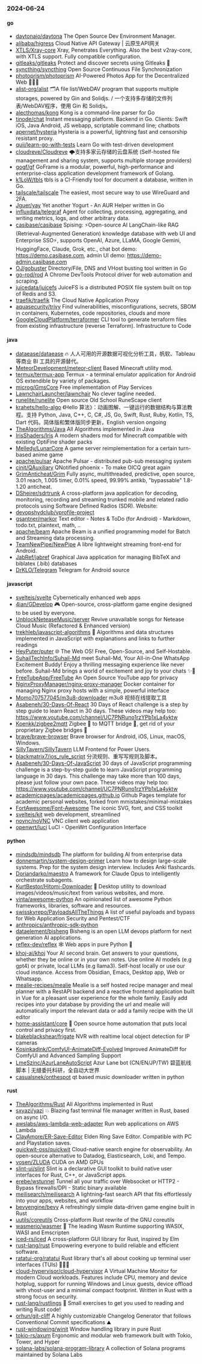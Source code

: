 ### 2024-06-24

#### go
* [daytonaio/daytona](https://github.com/daytonaio/daytona) The Open Source Dev Environment Manager.
* [alibaba/higress](https://github.com/alibaba/higress) Cloud Native API Gateway | 云原生API网关
* [XTLS/Xray-core](https://github.com/XTLS/Xray-core) Xray, Penetrates Everything. Also the best v2ray-core, with XTLS support. Fully compatible configuration.
* [gitleaks/gitleaks](https://github.com/gitleaks/gitleaks) Protect and discover secrets using Gitleaks 🔑
* [syncthing/syncthing](https://github.com/syncthing/syncthing) Open Source Continuous File Synchronization
* [photoprism/photoprism](https://github.com/photoprism/photoprism) AI-Powered Photos App for the Decentralized Web 🌈💎✨
* [alist-org/alist](https://github.com/alist-org/alist) 🗂️A file list/WebDAV program that supports multiple storages, powered by Gin and Solidjs. / 一个支持多存储的文件列表/WebDAV程序，使用 Gin 和 Solidjs。
* [alecthomas/kong](https://github.com/alecthomas/kong) Kong is a command-line parser for Go
* [tinode/chat](https://github.com/tinode/chat) Instant messaging platform. Backend in Go. Clients: Swift iOS, Java Android, JS webapp, scriptable command line; chatbots
* [apernet/hysteria](https://github.com/apernet/hysteria) Hysteria is a powerful, lightning fast and censorship resistant proxy.
* [quii/learn-go-with-tests](https://github.com/quii/learn-go-with-tests) Learn Go with test-driven development
* [cloudreve/Cloudreve](https://github.com/cloudreve/Cloudreve) 🌩支持多家云存储的云盘系统 (Self-hosted file management and sharing system, supports multiple storage providers)
* [gogf/gf](https://github.com/gogf/gf) GoFrame is a modular, powerful, high-performance and enterprise-class application development framework of Golang.
* [k1LoW/tbls](https://github.com/k1LoW/tbls) tbls is a CI-Friendly tool for document a database, written in Go.
* [tailscale/tailscale](https://github.com/tailscale/tailscale) The easiest, most secure way to use WireGuard and 2FA.
* [Jguer/yay](https://github.com/Jguer/yay) Yet another Yogurt - An AUR Helper written in Go
* [influxdata/telegraf](https://github.com/influxdata/telegraf) Agent for collecting, processing, aggregating, and writing metrics, logs, and other arbitrary data.
* [casibase/casibase](https://github.com/casibase/casibase) Spising: ⚡️Open-source AI LangChain-like RAG (Retrieval-Augmented Generation) knowledge database with web UI and Enterprise SSO⚡️, supports OpenAI, Azure, LLaMA, Google Gemini, HuggingFace, Claude, Grok, etc., chat bot demo: https://demo.casibase.com, admin UI demo: https://demo-admin.casibase.com
* [OJ/gobuster](https://github.com/OJ/gobuster) Directory/File, DNS and VHost busting tool written in Go
* [go-rod/rod](https://github.com/go-rod/rod) A Chrome DevTools Protocol driver for web automation and scraping.
* [juicedata/juicefs](https://github.com/juicedata/juicefs) JuiceFS is a distributed POSIX file system built on top of Redis and S3.
* [traefik/traefik](https://github.com/traefik/traefik) The Cloud Native Application Proxy
* [aquasecurity/trivy](https://github.com/aquasecurity/trivy) Find vulnerabilities, misconfigurations, secrets, SBOM in containers, Kubernetes, code repositories, clouds and more
* [GoogleCloudPlatform/terraformer](https://github.com/GoogleCloudPlatform/terraformer) CLI tool to generate terraform files from existing infrastructure (reverse Terraform). Infrastructure to Code

#### java
* [dataease/dataease](https://github.com/dataease/dataease) 🔥 人人可用的开源数据可视化分析工具，帆软、Tableau 等商业 BI 工具的开源替代。
* [MeteorDevelopment/meteor-client](https://github.com/MeteorDevelopment/meteor-client) Based Minecraft utility mod.
* [termux/termux-app](https://github.com/termux/termux-app) Termux - a terminal emulator application for Android OS extendible by variety of packages.
* [microg/GmsCore](https://github.com/microg/GmsCore) Free implementation of Play Services
* [LawnchairLauncher/lawnchair](https://github.com/LawnchairLauncher/lawnchair) No clever tagline needed.
* [runelite/runelite](https://github.com/runelite/runelite) Open source Old School RuneScape client
* [krahets/hello-algo](https://github.com/krahets/hello-algo) 《Hello 算法》：动画图解、一键运行的数据结构与算法教程。支持 Python, Java, C++, C, C#, JS, Go, Swift, Rust, Ruby, Kotlin, TS, Dart 代码。简体版和繁体版同步更新，English version ongoing
* [TheAlgorithms/Java](https://github.com/TheAlgorithms/Java) All Algorithms implemented in Java
* [IrisShaders/Iris](https://github.com/IrisShaders/Iris) A modern shaders mod for Minecraft compatible with existing OptiFine shader packs
* [Melledy/LunarCore](https://github.com/Melledy/LunarCore) A game server reimplementation for a certain turn-based anime game
* [apache/pulsar](https://github.com/apache/pulsar) Apache Pulsar - distributed pub-sub messaging system
* [cinit/QAuxiliary](https://github.com/cinit/QAuxiliary) QNotified phoenix - To make OICQ great again
* [GrimAnticheat/Grim](https://github.com/GrimAnticheat/Grim) Fully async, multithreaded, predictive, open source, 3.01 reach, 1.005 timer, 0.01% speed, 99.99% antikb, "bypassable" 1.8-1.20 anticheat.
* [DSheirer/sdrtrunk](https://github.com/DSheirer/sdrtrunk) A cross-platform java application for decoding, monitoring, recording and streaming trunked mobile and related radio protocols using Software Defined Radios (SDR). Website:
* [devopshydclub/vprofile-project](https://github.com/devopshydclub/vprofile-project)
* [gsantner/markor](https://github.com/gsantner/markor) Text editor - Notes & ToDo (for Android) - Markdown, todo.txt, plaintext, math, ..
* [apache/beam](https://github.com/apache/beam) Apache Beam is a unified programming model for Batch and Streaming data processing.
* [TeamNewPipe/NewPipe](https://github.com/TeamNewPipe/NewPipe) A libre lightweight streaming front-end for Android.
* [JabRef/jabref](https://github.com/JabRef/jabref) Graphical Java application for managing BibTeX and biblatex (.bib) databases
* [DrKLO/Telegram](https://github.com/DrKLO/Telegram) Telegram for Android source

#### javascript
* [sveltejs/svelte](https://github.com/sveltejs/svelte) Cybernetically enhanced web apps
* [4ian/GDevelop](https://github.com/4ian/GDevelop) 🎮 Open-source, cross-platform game engine designed to be used by everyone.
* [UnblockNeteaseMusic/server](https://github.com/UnblockNeteaseMusic/server) Revive unavailable songs for Netease Cloud Music (Refactored & Enhanced version)
* [trekhleb/javascript-algorithms](https://github.com/trekhleb/javascript-algorithms) 📝 Algorithms and data structures implemented in JavaScript with explanations and links to further readings
* [HeyPuter/puter](https://github.com/HeyPuter/puter) 🌐 The Web OS! Free, Open-Source, and Self-Hostable.
* [SuhailTechInfo/Suhail-Md](https://github.com/SuhailTechInfo/Suhail-Md) meet Suhail-Md, Your All-in-One WhatsApp Excitement Buddy! Enjoy a thrilling messaging experience like never before. Suhail-Md brings a world of excitement and joy to your chats ✨🤖
* [FreeTubeApp/FreeTube](https://github.com/FreeTubeApp/FreeTube) An Open Source YouTube app for privacy
* [NginxProxyManager/nginx-proxy-manager](https://github.com/NginxProxyManager/nginx-proxy-manager) Docker container for managing Nginx proxy hosts with a simple, powerful interface
* [Momo707577045/m3u8-downloader](https://github.com/Momo707577045/m3u8-downloader) m3u8 视频在线提取工具
* [Asabeneh/30-Days-Of-React](https://github.com/Asabeneh/30-Days-Of-React) 30 Days of React challenge is a step by step guide to learn React in 30 days. These videos may help too: https://www.youtube.com/channel/UC7PNRuno1rzYPb1xLa4yktw
* [Koenkk/zigbee2mqtt](https://github.com/Koenkk/zigbee2mqtt) Zigbee 🐝 to MQTT bridge 🌉, get rid of your proprietary Zigbee bridges 🔨
* [brave/brave-browser](https://github.com/brave/brave-browser) Brave browser for Android, iOS, Linux, macOS, Windows.
* [SillyTavern/SillyTavern](https://github.com/SillyTavern/SillyTavern) LLM Frontend for Power Users.
* [blackmatrix7/ios_rule_script](https://github.com/blackmatrix7/ios_rule_script) 分流规则、重写写规则及脚本。
* [Asabeneh/30-Days-Of-JavaScript](https://github.com/Asabeneh/30-Days-Of-JavaScript) 30 days of JavaScript programming challenge is a step-by-step guide to learn JavaScript programming language in 30 days. This challenge may take more than 100 days, please just follow your own pace. These videos may help too: https://www.youtube.com/channel/UC7PNRuno1rzYPb1xLa4yktw
* [academicpages/academicpages.github.io](https://github.com/academicpages/academicpages.github.io) Github Pages template for academic personal websites, forked from mmistakes/minimal-mistakes
* [FortAwesome/Font-Awesome](https://github.com/FortAwesome/Font-Awesome) The iconic SVG, font, and CSS toolkit
* [sveltejs/kit](https://github.com/sveltejs/kit) web development, streamlined
* [novnc/noVNC](https://github.com/novnc/noVNC) VNC client web application
* [openwrt/luci](https://github.com/openwrt/luci) LuCI - OpenWrt Configuration Interface

#### python
* [mindsdb/mindsdb](https://github.com/mindsdb/mindsdb) The platform for building AI from enterprise data
* [donnemartin/system-design-primer](https://github.com/donnemartin/system-design-primer) Learn how to design large-scale systems. Prep for the system design interview. Includes Anki flashcards.
* [Doriandarko/maestro](https://github.com/Doriandarko/maestro) A framework for Claude Opus to intelligently orchestrate subagents.
* [KurtBestor/Hitomi-Downloader](https://github.com/KurtBestor/Hitomi-Downloader) 🍰 Desktop utility to download images/videos/music/text from various websites, and more.
* [vinta/awesome-python](https://github.com/vinta/awesome-python) An opinionated list of awesome Python frameworks, libraries, software and resources.
* [swisskyrepo/PayloadsAllTheThings](https://github.com/swisskyrepo/PayloadsAllTheThings) A list of useful payloads and bypass for Web Application Security and Pentest/CTF
* [anthropics/anthropic-sdk-python](https://github.com/anthropics/anthropic-sdk-python)
* [dataelement/bisheng](https://github.com/dataelement/bisheng) Bisheng is an open LLM devops platform for next generation AI applications.
* [reflex-dev/reflex](https://github.com/reflex-dev/reflex) 🕸️ Web apps in pure Python 🐍
* [khoj-ai/khoj](https://github.com/khoj-ai/khoj) Your AI second brain. Get answers to your questions, whether they be online or in your own notes. Use online AI models (e.g gpt4) or private, local LLMs (e.g llama3). Self-host locally or use our cloud instance. Access from Obsidian, Emacs, Desktop app, Web or Whatsapp.
* [mealie-recipes/mealie](https://github.com/mealie-recipes/mealie) Mealie is a self hosted recipe manager and meal planner with a RestAPI backend and a reactive frontend application built in Vue for a pleasant user experience for the whole family. Easily add recipes into your database by providing the url and mealie will automatically import the relevant data or add a family recipe with the UI editor
* [home-assistant/core](https://github.com/home-assistant/core) 🏡 Open source home automation that puts local control and privacy first.
* [blakeblackshear/frigate](https://github.com/blakeblackshear/frigate) NVR with realtime local object detection for IP cameras
* [Kosinkadink/ComfyUI-AnimateDiff-Evolved](https://github.com/Kosinkadink/ComfyUI-AnimateDiff-Evolved) Improved AnimateDiff for ComfyUI and Advanced Sampling Support
* [LmeSzinc/AzurLaneAutoScript](https://github.com/LmeSzinc/AzurLaneAutoScript) Azur Lane bot (CN/EN/JP/TW) 碧蓝航线脚本 | 无缝委托科研，全自动大世界
* [casualsnek/onthespot](https://github.com/casualsnek/onthespot) qt based music downloader written in python

#### rust
* [TheAlgorithms/Rust](https://github.com/TheAlgorithms/Rust) All Algorithms implemented in Rust
* [sxyazi/yazi](https://github.com/sxyazi/yazi) 💥 Blazing fast terminal file manager written in Rust, based on async I/O.
* [awslabs/aws-lambda-web-adapter](https://github.com/awslabs/aws-lambda-web-adapter) Run web applications on AWS Lambda
* [ClayAmore/ER-Save-Editor](https://github.com/ClayAmore/ER-Save-Editor) Elden Ring Save Editor. Compatible with PC and Playstation saves.
* [quickwit-oss/quickwit](https://github.com/quickwit-oss/quickwit) Cloud-native search engine for observability. An open-source alternative to Datadog, Elasticsearch, Loki, and Tempo.
* [vosen/ZLUDA](https://github.com/vosen/ZLUDA) CUDA on AMD GPUs
* [slint-ui/slint](https://github.com/slint-ui/slint) Slint is a declarative GUI toolkit to build native user interfaces for Rust, C++, or JavaScript apps.
* [erebe/wstunnel](https://github.com/erebe/wstunnel) Tunnel all your traffic over Websocket or HTTP2 - Bypass firewalls/DPI - Static binary available
* [meilisearch/meilisearch](https://github.com/meilisearch/meilisearch) A lightning-fast search API that fits effortlessly into your apps, websites, and workflow
* [bevyengine/bevy](https://github.com/bevyengine/bevy) A refreshingly simple data-driven game engine built in Rust
* [uutils/coreutils](https://github.com/uutils/coreutils) Cross-platform Rust rewrite of the GNU coreutils
* [wasmerio/wasmer](https://github.com/wasmerio/wasmer) 🚀 The leading Wasm Runtime supporting WASIX, WASI and Emscripten
* [iced-rs/iced](https://github.com/iced-rs/iced) A cross-platform GUI library for Rust, inspired by Elm
* [rust-lang/rust](https://github.com/rust-lang/rust) Empowering everyone to build reliable and efficient software.
* [ratatui-org/ratatui](https://github.com/ratatui-org/ratatui) Rust library that's all about cooking up terminal user interfaces (TUIs) 👨‍🍳🐀
* [cloud-hypervisor/cloud-hypervisor](https://github.com/cloud-hypervisor/cloud-hypervisor) A Virtual Machine Monitor for modern Cloud workloads. Features include CPU, memory and device hotplug, support for running Windows and Linux guests, device offload with vhost-user and a minimal compact footprint. Written in Rust with a strong focus on security.
* [rust-lang/rustlings](https://github.com/rust-lang/rustlings) 🦀 Small exercises to get you used to reading and writing Rust code!
* [orhun/git-cliff](https://github.com/orhun/git-cliff) A highly customizable Changelog Generator that follows Conventional Commit specifications ⛰️
* [rust-windowing/winit](https://github.com/rust-windowing/winit) Window handling library in pure Rust
* [tokio-rs/axum](https://github.com/tokio-rs/axum) Ergonomic and modular web framework built with Tokio, Tower, and Hyper
* [solana-labs/solana-program-library](https://github.com/solana-labs/solana-program-library) A collection of Solana programs maintained by Solana Labs
